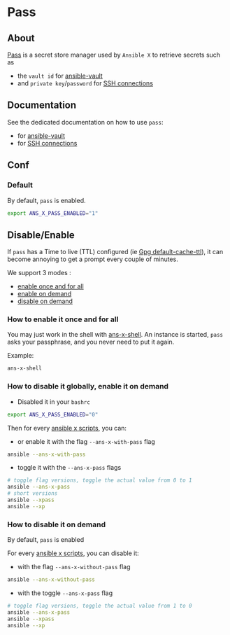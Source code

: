 # Pass


## About

[Pass](https://www.passwordstore.org/) is a secret store manager used by `Ansible X` to retrieve secrets such as
* the `vault id` for [ansible-vault](bin-generated/ansible-vault.md) 
* and `private key`/`password` for [SSH connections](ans-x-ssh.md)

## Documentation

See the dedicated documentation on how to use `pass`:
* for [ansible-vault](bin-generated/ansible-vault.md)
* for [SSH connections](ans-x-ssh.md)

## Conf

### Default

By default, `pass` is enabled.

```bash
export ANS_X_PASS_ENABLED="1"
```

## Disable/Enable

If `pass` has a Time to live (TTL) configured (ie [Gpg default-cache-ttl](https://www.gnupg.org/documentation/manuals/gnupg/Agent-Options.html#index-default_002dcache_002dttl)), it can become annoying
to get a prompt every couple of minutes.

We support 3 modes :
* [enable once and for all](#how-to-enable-it-once-and-for-all)
* [enable on demand](#how-to-disable-it-globally-enable-it-on-demand)
* [disable on demand](#how-to-disable-it-on-demand)

### How to enable it once and for all

You may just work in the shell with [ans-x-shell](bin-generated/ans-x-shell.md). 
An instance is started, `pass` asks your passphrase, 
and you never need to put it again.

Example:
```bash
ans-x-shell
```

### How to disable it globally, enable it on demand

* Disabled it in your `bashrc`
```bash
export ANS_X_PASS_ENABLED="0"
```

Then for every [ansible x scripts](../README.md#ans-x-scripts), you can:
* or enable it with the flag `--ans-x-with-pass` flag
```bash
ansible --ans-x-with-pass 
```
* toggle it with the `--ans-x-pass` flags
```bash
# toggle flag versions, toggle the actual value from 0 to 1
ansible --ans-x-pass
# short versions
ansible --xpass
ansible --xp 
```


### How to disable it on demand

By default, `pass` is enabled

For every [ansible x scripts](../README.md#ans-x-scripts), you can disable it:
* with the flag `--ans-x-without-pass` flag
```bash
ansible --ans-x-without-pass 
```
* with the toggle `--ans-x-pass` flag
```bash
# toggle flag versions, toggle the actual value from 1 to 0
ansible --ans-x-pass
ansible --xpass
ansible --xp 
```

